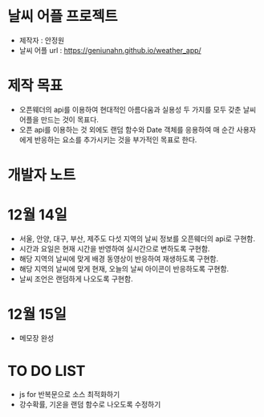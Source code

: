 # 날씨 어플 프로젝트
- 제작자 : 안정원
- 날씨 어플 url : https://geniunahn.github.io/weather_app/

# 제작 목표
- 오픈웨더의 api를 이용하여 현대적인 아름다움과 실용성 두 가지를 모두 갖춘 날씨 어플을 만드는 것이 목표다.
- 오픈 api를 이용하는 것 외에도 랜덤 함수와 Date 객체를 응용하여 매 순간 사용자에게 반응하는 요소를 추가시키는 것을 부가적인 목표로 한다.

# 개발자 노트
# 12월 14일
- 서울, 안양, 대구, 부산, 제주도 다섯 지역의 날씨 정보를 오픈웨더의 api로 구현함.
- 시간과 요일은 현재 시간을 반영하여 실시간으로 변하도록 구현함.
- 해당 지역의 날씨에 맞게 배경 동영상이 반응하여 재생하도록 구현함.
- 해당 지역의 날씨에 맞게 현재, 오늘의 날씨 아이콘이 반응하도록 구현함.
- 날씨 조언은 랜덤하게 나오도록 구현함.

# 12월 15일
- 메모장 완성

# TO DO LIST 
- js for 반복문으로 소스 최적화하기
- 강수확률, 기온을 랜덤 함수로 나오도록 수정하기
